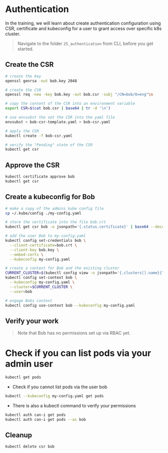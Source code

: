# Authentication

In the training, we will learn about create authentication configuration using CSR, certificate and kubeconfig for a user to grant access over specific k8s cluster.

>Navigate to the folder `25_authentication` from CLI, before you get started. 

## Create the CSR

```bash
# create the key
openssl genrsa -out bob.key 2048

# create the CSR
openssl req -new -key bob.key -out bob.csr -subj "/CN=bob/O=eng"\n

# copy the content of the CSR into an environment variable
export CSR=$(cat bob.csr | base64 | tr -d '\n')

# use envsubst the set the CSR into the yaml file
envsubst < bob-csr-template.yaml > bob-csr.yaml

# apply the CSR
kubectl create -f bob-csr.yaml

# verify the "Pending" state of the CSR
kubectl get csr
```

## Approve the CSR

```bash
kubectl certificate approve bob
kubectl get csr
```

## Create a kubeconfig for Bob

```bash
# make a copy of the admins kube config file
cp ~/.kube/config ./my-config.yaml

# store the certificate into the file bob.crt
kubectl get csr bob -o jsonpath='{.status.certificate}' | base64 --decode > bob.crt

# add the user Bob to my-config.yaml
kubectl config set-credentials bob \
  --client-certificate=bob.crt \
  --client-key bob.key \
  --embed-certs \
  --kubeconfig my-config.yaml

# create a context for Bob and the existing cluster
CURRENT_CLUSTER=$(kubectl config view -o jsonpath='{.clusters[].name}{"\n"}')
kubectl config set-context bob \
  --kubeconfig my-config.yaml \
  --cluster=$CURRENT_CLUSTER \
  --user=bob

# engage Bobs context
kubectl config use-context bob --kubeconfig my-config.yaml
```

## Verify your work

>Note that Bob has no permissions set up via RBAC yet.

# Check if you can list pods via your admin user

```bash
kubectl get pods
```

* Check if you cannot list pods via the user bob

```bash
kubectl --kubeconfig my-config.yaml get pods
```

* There is also a kubectl command to verify your permissions

```bash
kubectl auth can-i get pods
kubectl auth can-i get pods --as bob
```

## Cleanup

```bash
kubectl delete csr bob
```
